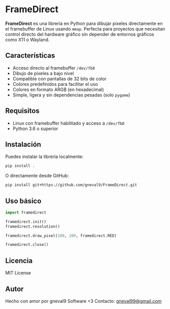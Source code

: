 # FrameDirect

**FrameDirect** es una librería en Python para dibujar píxeles directamente en el framebuffer de Linux usando `mmap`. Perfecta para proyectos que necesitan control directo del hardware gráfico sin depender de entornos gráficos como X11 o Wayland.


## Características

- Acceso directo al framebuffer `/dev/fb0`
- Dibujo de píxeles a bajo nivel
- Compatible con pantallas de 32 bits de color
- Colores predefinidos para facilitar el uso
- Colores en formato ARGB (en hexadecimal)
- Simple, ligera y sin dependencias pesadas (solo `pygame`)


## Requisitos

- Linux con framebuffer habilitado y acceso a `/dev/fb0`
- Python 3.6 o superior


## Instalación

Puedes instalar la librería localmente:

```bash
pip install .

```

O directamente desde GitHub:

```bash
pip install git+https://github.com/gneval9/FrameDirect.git
```

## Uso básico

```python
import framedirect

framedirect.init()
framedirect.resolution()

framedirect.draw_pixel(100, 100, framedirect.RED)

framedirect.close()
```

## Licencia

MIT License


## Autor

Hecho con amor por gneval9 Software <3
Contacto: gneval99@gmail.com
